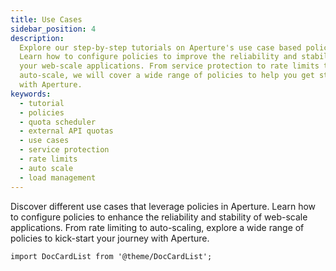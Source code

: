 ```yaml
---
title: Use Cases
sidebar_position: 4
description:
  Explore our step-by-step tutorials on Aperture's use case based policies.
  Learn how to configure policies to improve the reliability and stability of
  your web-scale applications. From service protection to rate limits to
  auto-scale, we will cover a wide range of policies to help you get started
  with Aperture.
keywords:
  - tutorial
  - policies
  - quota scheduler
  - external API quotas
  - use cases
  - service protection
  - rate limits
  - auto scale
  - load management
---
```


<!-- vale off -->

Discover different use cases that leverage policies in Aperture. Learn how to
configure policies to enhance the reliability and stability of web-scale
applications. From rate limiting to auto-scaling, explore a wide range of
policies to kick-start your journey with Aperture.

<!-- vale on -->

```mdx-code-block
import DocCardList from '@theme/DocCardList';
```

<DocCardList />
